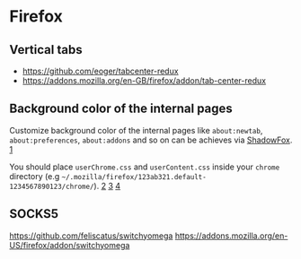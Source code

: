 # Firefox

## Vertical tabs

* https://github.com/eoger/tabcenter-redux
* https://addons.mozilla.org/en-GB/firefox/addon/tab-center-redux

## Background color of the internal pages

Customize background color of the internal pages like `about:newtab`,
`about:preferences`, `about:addons` and so on
can be achieves via [ShadowFox][]. [1][]

You should place `userChrome.css` and
`userContent.css` inside your `chrome` directory (e.g
`~/.mozilla/firefox/123ab321.default-1234567890123/chrome/`). [2][] [3][] [4][]

## SOCKS5

<https://github.com/feliscatus/switchyomega>
<https://addons.mozilla.org/en-US/firefox/addon/switchyomega>

[shadowfox]: https://github.com/overdodactyl/ShadowFox
[1]: https://support.mozilla.org/en-US/questions/1198235
[2]: http://kb.mozillazine.org/Chrome_folder
[3]: http://kb.mozillazine.org/Profile_folder
[4]: https://developer.mozilla.org/en-US/docs/Glossary/Chrome
